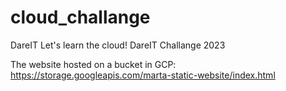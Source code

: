 # cloud_challange
DareIT
Let's learn the cloud! DareIT Challange 2023

The website hosted on a bucket in GCP:  https://storage.googleapis.com/marta-static-website/index.html
